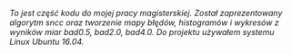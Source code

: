 *To jest część kodu do mojej pracy magisterskiej. 
Został zaprezentowany algorytm sncc oraz tworzenie mapy błędów, histogramów i wykresów z wyników miar bad0.5, bad2.0, bad4.0. Do projektu używałem systemu Linux Ubuntu 16.04.*
